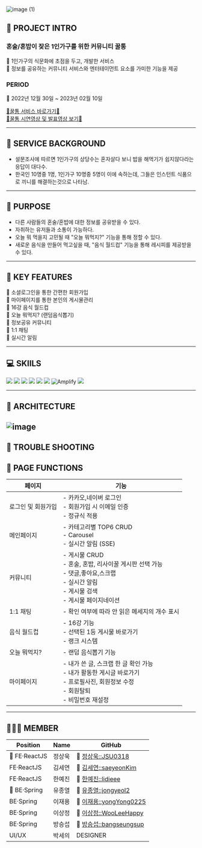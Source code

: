 ![image (1)](https://user-images.githubusercontent.com/83222288/221582598-5171912c-cc8f-4ddf-a7f6-baf32be8a152.png)

## 🌱 PROJECT INTRO

### 혼술/혼밥이 잦은 1인가구를 위한 커뮤니티 꿀통
📌 1인가구의 식문화에 초점을 두고, 개발한 서비스<br/>
📌 정보를 공유하는 커뮤니티 서비스와 엔터테이먼트 요소를 가미한 기능을 제공<br/>

### PERIOD 
📌 2022년 12월 30일 ~ 2023년 02월 10일

<a href="https://www.ggultong.co.kr/"> 🔗꿀통 서비스 바로가기🔗</a><br/>
<a href="https://youtu.be/BA7I3Yjh3Fo"> 🔗꿀통 시연영상 및 발표영상 보기🔗</a>

-------------
  
## 🌱 SERVICE BACKGROUND

- 설문조사에 따르면 1인가구의 상당수는 혼자살다 보니 밥을 해먹기가 쉽지않다라는 응답이 대다수.
- 한국인 10명중 1명, 1인가구 10명중 5명이 이에 속하는데, 그들은 인스턴트 식품으로 끼니를 해결하는것으로 나타남.

------------
  
## 🌱 PURPOSE

- 다른 사람들의 혼술/혼밥에 대한 정보를 공유받을 수 있다.
- 자취하는 유저들과 소통이 가능하다.
- 오늘 뭐 먹을지 고민될 때 "오늘 뭐먹지?" 기능을 통해 정할 수 있다.
- 새로운 음식을 만들어 먹고싶을 때, "음식 월드컵" 기능을 통해 레시피를 제공받을 수 있다.

----------
  
## 🌱 KEY FEATURES

📌 소셜로그인을 통한 간편한 회원가입<br/>
📌 마이페이지를 통한 본인의 게시물관리<br/>
📌 16강 음식 월드컵<br/>
📌 오늘 뭐먹지? (랜덤음식뽑기)<br/>
📌 정보공유 커뮤니티<br/>
📌 1:1 채팅<br/>
📌 실시간 알림<br/>

-------

## 💻 SKIILS

<p>
<img src="https://img.shields.io/badge/React-61DAFB?style=for-the-badge&logo=React&logoColor=black">
<img src="https://img.shields.io/badge/Redux-764ABC.svg?style=for-the-badge&logo=Redux&logoColor=white">
  <img src="https://img.shields.io/badge/React Router-CA4245?style=for-the-badge&logo=React Router&logoColor=white">
  <img src="https://img.shields.io/badge/Axios-5A29E4?style=for-the-badge&logo=Axios&logoColor=white">
  <img src="https://img.shields.io/badge/styled-components-DB7093?style=for-the-badge&logo=styled-components&logoColor=white">
  <img src="https://img.shields.io/badge/Figma-F24E1E?style=for-the-badge&logo=Figma&logoColor=white">
  <img src="https://oneclick.amplifyapp.com/button.svg" alt="Amplify">
  <img src="https://img.shields.io/badge/GitHub-181717?style=for-the-badge&logo=GitHub&logoColor=white">
</p>

----------

## 🌱 ARCHITECTURE
![image](https://user-images.githubusercontent.com/83222288/221589878-d94a43e0-4bfb-470e-8d9e-39c848d3815f.png)
---------

## 🌱 TROUBLE SHOOTING

## 🌱 PAGE FUNCTIONS
| 페이지 | 기능 |
| ----- | ----- |
| 로그인 및 회원가입 | - 카카오,네이버 로그인 <br/> - 회원가입 시 이메일 인증 <br/> - 정규식 적용 |
| 메인페이지 | - 카테고리별 TOP6 CRUD <br/> - Carousel <br/> - 실시간 알림 (SSE) |
| 커뮤니티 | - 게시물 CRUD <br/> - 혼술, 혼밥, 리사이꿀 게시판 선택 가능 <br/> - 댓글,좋아요,스크랩 <br/> - 실시간 알림 <br/> - 게시물 검색 <br/> - 게시물 페이지네이션 |
| 1:1 채팅 | - 확인 여부에 따라 안 읽은 메세지의 개수 표시 |
| 음식 월드컵 | - 16강 기능 <br/> - 선택된 1등 게시물 바로가기 <br/> - 랭크 시스템 |
| 오늘 뭐먹지? | - 랜덤 음식뽑기 기능 |
| 마이페이지 | - 내가 쓴 글, 스크랩 한 글 확인 가능 <br/> - 내가 활동한 게시글 바로가기 <br/> - 프로필사진, 회원정보 수정 <br/> - 회원탈퇴 <br/> - 비밀번호 재설정 |

----------
  ## 👨‍👦‍👦 MEMBER
| Position | Name | GitHub 
| ----- | ----- | ----- | 
| 🔰 FE·ReactJS | 정상욱 | 🔗 [정상욱::JSU0318](https://github.com/JSU0318) 
| FE·ReactJS | 김세연 | 🔗 [김세연::saeyeonKim](https://github.com/saeyeonKim) 
| FE·ReactJS | 한예진 | 🔗 [한예진::lidieee](https://github.com/lidieee) 
| 🔰 BE·Spring | 유종열 | 🔗 [유종열::jongyeol2](https://github.com/jongyeol2) 
| BE·Spring | 이재용 | 🔗 [이재용::yongYong0225](https://github.com/yongYong0225) 
| BE·Spring | 이상정 | 🔗 [이상정::WooLeeHappy](https://github.com/WooLeeHappy) 
| BE·Spring | 방승섭 | 🔗 [방승섭::bangseungsup](https://github.com/bangseungsup) 
| UI/UX | 박세의 | DESIGNER 


